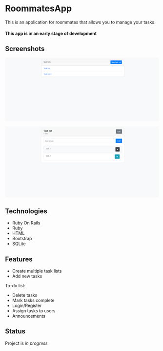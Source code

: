 # RoommatesApp
This is an application for roommates that allows you to manage your tasks.

#### This app is in an early stage of development

## Screenshots
![Task lists](./img/task_lists.PNG)

![Task list](./img/task_list.PNG)

## Technologies
* Ruby On Rails
* Ruby
* HTML
* Bootstrap
* SQLite

## Features
* Create multiple task lists
* Add new tasks

To-do list:
* Delete tasks
* Mark tasks complete
* Login/Register
* Assign tasks to users
* Announcements

## Status

Project is _in progress_
